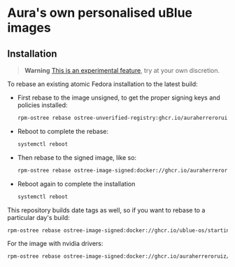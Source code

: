 # Aura's own personalised uBlue images

## Installation

> **Warning**
> [This is an experimental feature](https://www.fedoraproject.org/wiki/Changes/OstreeNativeContainerStable), try at your own discretion.

To rebase an existing atomic Fedora installation to the latest build:

- First rebase to the image unsigned, to get the proper signing keys and policies installed:

  ```sh
  rpm-ostree rebase ostree-unverified-registry:ghcr.io/auraherreroruiz/auraos:latest
  ```

- Reboot to complete the rebase:

  ```sh
  systemctl reboot
  ```

- Then rebase to the signed image, like so:

  ```sh
  rpm-ostree rebase ostree-image-signed:docker://ghcr.io/auraherreroruiz/auraos:latest
  ```

- Reboot again to complete the installation

  ```sh
  systemctl reboot
  ```

This repository builds date tags as well, so if you want to rebase to a particular day's build:

```sh
rpm-ostree rebase ostree-image-signed:docker://ghcr.io/ublue-os/startingpoint:20230403
```

For the image with nvidia drivers:

```sh
rpm-ostree rebase ostree-image-signed:docker://ghcr.io/auraherreroruiz/auraos-nvidia
```
